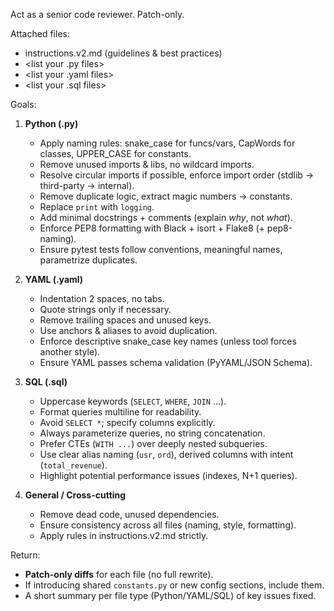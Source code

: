 Act as a senior code reviewer. Patch-only.

Attached files:
- instructions.v2.md (guidelines & best practices)
- <list your .py files>
- <list your .yaml files>
- <list your .sql files>

Goals:
1. **Python (.py)**  
   - Apply naming rules: snake_case for funcs/vars, CapWords for classes, UPPER_CASE for constants.  
   - Remove unused imports & libs, no wildcard imports.  
   - Resolve circular imports if possible, enforce import order (stdlib → third-party → internal).  
   - Remove duplicate logic, extract magic numbers → constants.  
   - Replace `print` with `logging`.  
   - Add minimal docstrings + comments (explain *why*, not *what*).  
   - Enforce PEP8 formatting with Black + isort + Flake8 (+ pep8-naming).  
   - Ensure pytest tests follow conventions, meaningful names, parametrize duplicates.  

2. **YAML (.yaml)**  
   - Indentation 2 spaces, no tabs.  
   - Quote strings only if necessary.  
   - Remove trailing spaces and unused keys.  
   - Use anchors & aliases to avoid duplication.  
   - Enforce descriptive snake_case key names (unless tool forces another style).  
   - Ensure YAML passes schema validation (PyYAML/JSON Schema).  

3. **SQL (.sql)**  
   - Uppercase keywords (`SELECT`, `WHERE`, `JOIN` …).  
   - Format queries multiline for readability.  
   - Avoid `SELECT *`; specify columns explicitly.  
   - Always parameterize queries, no string concatenation.  
   - Prefer CTEs (`WITH ...`) over deeply nested subqueries.  
   - Use clear alias naming (`usr`, `ord`), derived columns with intent (`total_revenue`).  
   - Highlight potential performance issues (indexes, N+1 queries).  

4. **General / Cross-cutting**  
   - Remove dead code, unused dependencies.  
   - Ensure consistency across all files (naming, style, formatting).  
   - Apply rules in instructions.v2.md strictly.  

Return:  
- **Patch-only diffs** for each file (no full rewrite).  
- If introducing shared `constants.py` or new config sections, include them.  
- A short summary per file type (Python/YAML/SQL) of key issues fixed.  
